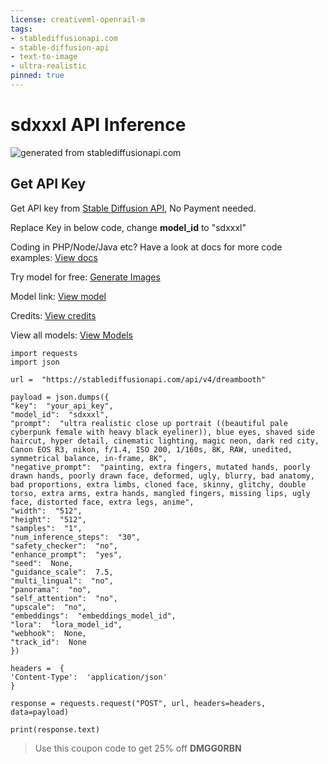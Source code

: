 ```yaml
---
license: creativeml-openrail-m
tags:
- stablediffusionapi.com
- stable-diffusion-api
- text-to-image
- ultra-realistic
pinned: true
---
```


# sdxxxl API Inference

![generated from stablediffusionapi.com](https://image.civitai.com/xG1nkqKTMzGDvpLrqFT7WA/380bc155-f23d-4587-9127-3eb7bdda0f28/width=768/00946-2910078626.jpeg)
## Get API Key

Get API key from [Stable Diffusion API](http://stablediffusionapi.com/), No Payment needed. 

Replace Key in below code, change **model_id**  to "sdxxxl"

Coding in PHP/Node/Java etc? Have a look at docs for more code examples: [View docs](https://stablediffusionapi.com/docs)

Try model for free: [Generate Images](https://stablediffusionapi.com/models/sdxxxl)

Model link: [View model](https://stablediffusionapi.com/models/sdxxxl)

Credits: [View credits](https://civitai.com/?query=sdxxxl)

View all models: [View Models](https://stablediffusionapi.com/models)

    import requests  
    import json  
      
    url =  "https://stablediffusionapi.com/api/v4/dreambooth"  
      
    payload = json.dumps({  
    "key":  "your_api_key",  
    "model_id":  "sdxxxl",  
    "prompt":  "ultra realistic close up portrait ((beautiful pale cyberpunk female with heavy black eyeliner)), blue eyes, shaved side haircut, hyper detail, cinematic lighting, magic neon, dark red city, Canon EOS R3, nikon, f/1.4, ISO 200, 1/160s, 8K, RAW, unedited, symmetrical balance, in-frame, 8K",  
    "negative_prompt":  "painting, extra fingers, mutated hands, poorly drawn hands, poorly drawn face, deformed, ugly, blurry, bad anatomy, bad proportions, extra limbs, cloned face, skinny, glitchy, double torso, extra arms, extra hands, mangled fingers, missing lips, ugly face, distorted face, extra legs, anime",  
    "width":  "512",  
    "height":  "512",  
    "samples":  "1",  
    "num_inference_steps":  "30",  
    "safety_checker":  "no",  
    "enhance_prompt":  "yes",  
    "seed":  None,  
    "guidance_scale":  7.5,  
    "multi_lingual":  "no",  
    "panorama":  "no",  
    "self_attention":  "no",  
    "upscale":  "no",  
    "embeddings":  "embeddings_model_id",  
    "lora":  "lora_model_id",  
    "webhook":  None,  
    "track_id":  None  
    })  
      
    headers =  {  
    'Content-Type':  'application/json'  
    }  
      
    response = requests.request("POST", url, headers=headers, data=payload)  
      
    print(response.text)

> Use this coupon code to get 25% off **DMGG0RBN** 